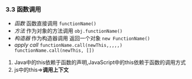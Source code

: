 ### 3.3 函数调用
+ *函数* 函数直接调用  `functionName()`
+ *方法* 作为对象的方法调用 `obj.functionName()`
+ *构造器* 作为构造器调用 返回一个对象  `new FunctionName()`
+ *apply call*  `functionName.call(newThis,,,,,)   functionName.call(newThis, [])`
 
 
 
 
 1. Java中的this依赖于函数的声明,JavaScript中的this依赖于函数的调用方式
 2. js中的this=>**调用上下文**
